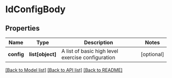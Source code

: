 # IdConfigBody

## Properties
Name | Type | Description | Notes
------------ | ------------- | ------------- | -------------
**config** | **list[object]** | A list of basic high level exercise configuration | [optional] 

[[Back to Model list]](../README.md#documentation-for-models) [[Back to API list]](../README.md#documentation-for-api-endpoints) [[Back to README]](../README.md)

